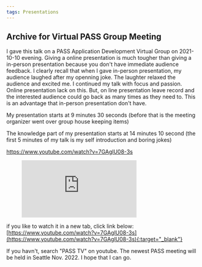 ```yaml
---
tags: Presentations
---
```


## Archive for Virtual PASS Group Meeting


I gave this talk on a PASS Application Development Virtual Group on 2021-10-10 evening. Giving a online presentation is much tougher than giving a in-person presentation because you don't have 
immediate audience feedback. I clearly recall that when I gave in-person presentation, my audience laughed after my openning joke. The laughter relaxed the audience and excited me.
I continued my talk with focus and passion. Online presentation lack on this. But, on line presentation leave record and the interested audience could go back as many times as they need to. This is an advantage that in-person presentation don't have. 


My presentation starts at 9 minutes 30 seconds (before that is the meeting organizer went over group house keeping items)

The knowledge part of my presentation starts at 14 minutes 10 second  (the first 5 minutes of my talk is my self introduction and boring jokes)

https://www.youtube.com/watch?v=7GAglU08-3s

<!-- blank line -->
<figure class="video_container">
  <iframe src="https://www.youtube.com/embed/7GAglU08-3s" frameborder="0" allowfullscreen="true"> </iframe>
</figure>
<!-- blank line -->



if you like to watch it in a new tab, click link below:
[https://www.youtube.com/watch?v=7GAglU08-3s](https://www.youtube.com/watch?v=7GAglU08-3s){:target="_blank"}

If you havn't, search "PASS TV" on youtube. The newest PASS meeting will be held in Seattle Nov. 2022. I hope that I can go. 
